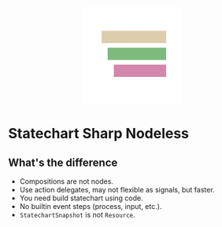 <p align="center">
  <img src="./asset/StatechartNodelessLogo.svg" height="200px" />
</p>

# Statechart Sharp Nodeless

## What's the difference

- Compositions are not nodes.
- Use action delegates, may not flexible as signals, but faster.
- You need build statechart using code.
- No builtin event steps (process, input, etc.).
- `StatechartSnapshot` is not `Resource`.
